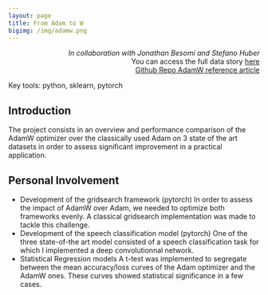 ```yaml
---
layout: page
title: From Adam to W
bigimg: /img/adamw.png
---
```

<p align="right">
<i>In collaboration with Jonathan Besomi and Stefano Huber</i><br>You can access the full data story <a href="https://drive.google.com/file/d/1pAmokAby9SHlZAhV0zT6Fft69-jq3gVP/view?usp=sharing"> here </a><br>
<a href="https://github.com/ymentha14/FromAdamtoW">Github Repo </a>
<a href="https://www.fast.ai/2018/07/02/adam-weight-decay/">AdamW reference article </a>
</p>

<p class="used_tools">Key tools: python, sklearn, pytorch</p>

## Introduction
The project consists in an overview and performance comparison of the AdamW optimizer over the classically used Adam on 3 state of the art datasets in order to assess significant improvement in a practical application.

## Personal Involvement

* Development of the gridsearch framework (pytorch)
In order to assess the impact of AdamW over Adam, we needed to optimize both frameworks evenly. A classical gridsearch implementation was made to tackle this challenge.
* Development of the speech classification model (pytorch)
One of the three state-of-the art model consisted of a speech classification task for which I implemented a deep convolutionnal network.
* Statistical Regression models
A t-test was implemented to segregate between the mean accuracy/loss curves of the Adam optimizer and the AdamW ones. These curves showed statistical significance in a few cases.

